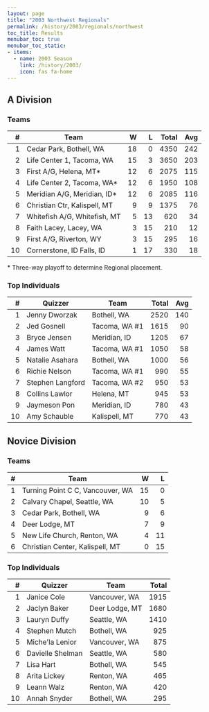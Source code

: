 ```yaml
---
layout: page
title: "2003 Northwest Regionals"
permalink: /history/2003/regionals/northwest
toc_title: Results
menubar_toc: true
menubar_toc_static:
- items:
  - name: 2003 Season
    link: /history/2003/
    icon: fas fa-home
---
```


## A Division

### Teams

|    # | Team                         |    W |    L | Total |  Avg |
| ---: | ---------------------------- | ---: | ---: | ----: | ---: |
|    1 | Cedar Park, Bothell, WA      |   18 |    0 |  4350 |  242 |
|    2 | Life Center 1, Tacoma, WA    |   15 |    3 |  3650 |  203 |
|    3 | First A/G, Helena, MT*       |   12 |    6 |  2075 |  115 |
|    4 | Life Center 2, Tacoma, WA*   |   12 |    6 |  1950 |  108 |
|    5 | Meridian A/G, Meridian, ID*  |   12 |    6 |  2085 |  116 |
|    6 | Christian Ctr, Kalispell, MT |    9 |    9 |  1375 |   76 |
|    7 | Whitefish A/G, Whitefish, MT |    5 |   13 |   620 |   34 |
|    8 | Faith Lacey, Lacey, WA       |    3 |   15 |   210 |   12 |
|    9 | First A/G, Riverton, WY      |    3 |   15 |   295 |   16 |
|   10 | Cornerstone, ID Falls, ID    |    1 |   17 |   330 |   18 |

\* Three-way playoff to determine Regional placement.

### Top Individuals

|    # | Quizzer          | Team          | Total |  Avg |
| ---: | ---------------- | ------------- | ----: | ---: |
|    1 | Jenny Dworzak    | Bothell, WA   |  2520 |  140 |
|    2 | Jed Gosnell      | Tacoma, WA #1 |  1615 |   90 |
|    3 | Bryce Jensen     | Meridian, ID  |  1205 |   67 |
|    4 | James Watt       | Tacoma, WA #1 |  1050 |   58 |
|    5 | Natalie Asahara  | Bothell, WA   |  1000 |   56 |
|    6 | Richie Nelson    | Tacoma, WA #1 |   990 |   55 |
|    7 | Stephen Langford | Tacoma, WA #2 |   950 |   53 |
|    8 | Collins Lawlor   | Helena, MT    |   945 |   53 |
|    9 | Jaymeson Pon     | Meridian, ID  |   780 |   43 |
|   10 | Amy Schauble     | Kalispell, MT |   770 |   43 |

## Novice Division

### Teams

|    # | Team                             |    W |    L |
| ---: | -------------------------------- | ---: | ---: |
|    1 | Turning Point C C, Vancouver, WA |   15 |    0 |
|    2 | Calvary Chapel, Seattle, WA      |   10 |    5 |
|    3 | Cedar Park, Bothell, WA          |    9 |    6 |
|    4 | Deer Lodge, MT                   |    7 |    9 |
|    5 | New Life Church, Renton, WA      |    4 |   11 |
|    6 | Christian Center, Kalispell, MT  |    0 |   15 |

### Top Individuals

|    # | Quizzer          | Team           | Total |
| ---: | ---------------- | -------------- | ----: |
|    1 | Janice Cole      | Vancouver, WA  |  1915 |
|    2 | Jaclyn Baker     | Deer Lodge, MT |  1680 |
|    3 | Lauryn Duffy     | Seattle, WA    |  1410 |
|    4 | Stephen Mutch    | Bothell, WA    |   925 |
|    5 | Miche'la Lenior  | Vancouver, WA  |   875 |
|    6 | Davielle Shelman | Seattle, WA    |   580 |
|    7 | Lisa Hart        | Bothell, WA    |   545 |
|    8 | Arita Lickey     | Renton, WA     |   465 |
|    9 | Leann Walz       | Renton, WA     |   420 |
|   10 | Annah Snyder     | Bothell, WA    |   295 |

